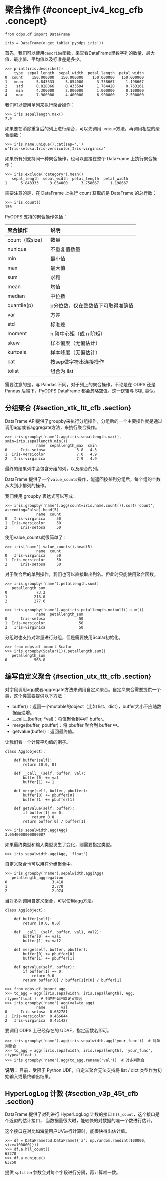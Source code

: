 # 聚合操作 {#concept_iv4_kcg_cfb .concept}

```
from odps.df import DataFrame
```

```
iris = DataFrame(o.get_table('pyodps_iris'))
```

首先，我们可以使用`describe`函数，来查看DataFrame里数字列的数量、最大值、最小值、平均值以及标准差是多少。

```
>>> print(iris.describe())
    type  sepal_length  sepal_width  petal_length  petal_width
0  count    150.000000   150.000000    150.000000   150.000000
1   mean      5.843333     3.054000      3.758667     1.198667
2    std      0.828066     0.433594      1.764420     0.763161
3    min      4.300000     2.000000      1.000000     0.100000
4    max      7.900000     4.400000      6.900000     2.500000
```

我们可以使用单列来执行聚合操作：

```
>>> iris.sepallength.max()
7.9
```

如果要在消除重复后的列上进行聚合，可以先调用 `unique`方法，再调用相应的聚合函数：

```
>>> iris.name.unique().cat(sep=',')
u'Iris-setosa,Iris-versicolor,Iris-virginica'
```

如果所有列支持同一种聚合操作，也可以直接在整个 DataFrame 上执行聚合操作：

```
>>> iris.exclude('category').mean()
   sepal_length  sepal_width  petal_length  petal_width
1      5.843333     3.054000      3.758667     1.198667
```

需要注意的是，在 DataFrame 上执行 count 获取的是 DataFrame 的总行数：

```
>>> iris.count()
150
```

PyODPS 支持的聚合操作包括：

|聚合操作|说明|
|:---|:-|
|count（或size）|数量|
|nunique|不重复值数量|
|min|最小值|
|max|最大值|
|sum|求和|
|mean|均值|
|median|中位数|
|quantile\(p\)|p分位数，仅在整数值下可取得准确值|
|var|方差|
|std|标准差|
|moment|n 阶中心矩（或 n 阶矩）|
|skew|样本偏度（无偏估计）|
|kurtosis|样本峰度（无偏估计）|
|cat|按sep做字符串连接操作|
|tolist|组合为 list|

需要注意的是，与 Pandas 不同，对于列上的聚合操作，不论是在 ODPS 还是 Pandas 后端下，PyODPS DataFrame 都会忽略空值。这一逻辑与 SQL 类似。

## 分组聚合 {#section_xtk_ltt_cfb .section}

DataFrame API提供了groupby来执行分组操作，分组后的一个主要操作就是通过调用agg或者aggregate方法，来执行聚合操作。

```
>>> iris.groupby('name').agg(iris.sepallength.max(), smin=iris.sepallength.min())
              name  sepallength_max  smin
0      Iris-setosa              5.8   4.3
1  Iris-versicolor              7.0   4.9
2   Iris-virginica              7.9   4.9
```

最终的结果列中会包含分组的列，以及聚合的列。

DataFrame 提供了一个`value_counts`操作，能返回按某列分组后，每个组的个数从大到小排列的操作。

我们使用 groupby 表达式可以写成：

```
>>> iris.groupby('name').agg(count=iris.name.count()).sort('count', ascending=False).head(5)
              name  count
0   Iris-virginica     50
1  Iris-versicolor     50
2      Iris-setosa     50
```

使用value\_counts就很简单了：

```
>>> iris['name'].value_counts().head(5)
              name  count
0   Iris-virginica     50
1  Iris-versicolor     50
2      Iris-setosa     50
```

对于聚合后的单列操作，我们也可以直接取出列名。但此时只能使用聚合函数。

```
>>> iris.groupby('name').petallength.sum()
   petallength_sum
0             73.2
1            213.0
2            277.6
```

```
>>> iris.groupby('name').agg(iris.petallength.notnull().sum())
              name  petallength_sum
0      Iris-setosa               50
1  Iris-versicolor               50
2   Iris-virginica               50
```

分组时也支持对常量进行分组，但是需要使用Scalar初始化。

```
>>> from odps.df import Scalar
>>> iris.groupby(Scalar(1)).petallength.sum()
   petallength_sum
0            563.8
```

## 编写自定义聚合 {#section_utx_ttt_cfb .section}

对字段调用agg或者aggregate方法来调用自定义聚合。自定义聚合需要提供一个类，这个类需要提供以下方法：

-   buffer\(\)：返回一个mutable的object（比如 list、dict），buffer大小不应随数据而递增。
-   \_\_call\_\_\(buffer, \*val\)：将值聚合到中间 buffer。
-   merge\(buffer, pbuffer\)：将 pbuffer 聚合到 buffer 中。
-   getvalue\(buffer\)：返回最终值。

让我们看一个计算平均值的例子。

```
class Agg(object):

    def buffer(self):
        return [0.0, 0]

    def __call__(self, buffer, val):
        buffer[0] += val
        buffer[1] += 1

    def merge(self, buffer, pbuffer):
        buffer[0] += pbuffer[0]
        buffer[1] += pbuffer[1]

    def getvalue(self, buffer):
        if buffer[1] == 0:
            return 0.0
        return buffer[0] / buffer[1]
```

```
>>> iris.sepalwidth.agg(Agg)
3.0540000000000007
```

如果最终类型和输入类型发生了变化，则需要指定类型。

```
>>> iris.sepalwidth.agg(Agg, 'float')
```

自定义聚合也可以用在分组聚合中。

```
>>> iris.groupby('name').sepalwidth.agg(Agg)
   petallength_aggregation
0                    3.418
1                    2.770
2                    2.974
```

当对多列调用自定义聚合，可以使用agg方法。

```
class Agg(object):

    def buffer(self):
        return [0.0, 0.0]

    def __call__(self, buffer, val1, val2):
        buffer[0] += val1
        buffer[1] += val2

    def merge(self, buffer, pbuffer):
        buffer[0] += pbuffer[0]
        buffer[1] += pbuffer[1]

    def getvalue(self, buffer):
        if buffer[1] == 0:
            return 0.0
        return buffer[0] / buffer[1]r[0] / buffer[1]
```

```
>>> from odps.df import agg
>>> to_agg = agg([iris.sepalwidth, iris.sepallength], Agg, rtype='float')  # 对两列调用自定义聚合
>>> iris.groupby('name').agg(val=to_agg)
              name       val
0      Iris-setosa  0.682781
1  Iris-versicolor  0.466644
2   Iris-virginica  0.451427
```

要调用 ODPS 上已经存在的 UDAF，指定函数名即可。

```
>>> iris.groupby('name').agg(iris.sepalwidth.agg('your_func'))  # 对单列聚合
>>> to_agg = agg([iris.sepalwidth, iris.sepallength], 'your_func', rtype='float')
>>> iris.groupby('name').agg(to_agg.rename('val'))  # 对多列聚合
```

**说明：** 目前，受限于 Python UDF，自定义聚合无法支持将 list / dict 类型作为初始输入或最终输出结果。

## HyperLogLog 计数 {#section_v3p_45t_cfb .section}

DataFrame 提供了对列进行 HyperLogLog 计数的接口 `hll_count`，这个接口是个近似的估计接口， 当数据量很大时，能较快的对数据的唯一个数进行估计。

这个接口在对比如海量用户UV进行计算时，能很快得出估计值。

```
>>> df = DataFrame(pd.DataFrame({'a': np.random.randint(100000, size=100000)}))
>>> df.a.hll_count()
63270
>>> df.a.nunique()
63250
```

提供 `splitter`参数会对每个字段进行分隔，再计算唯一数。

